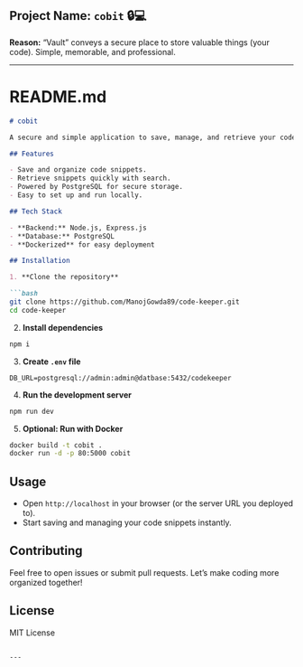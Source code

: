 
## **Project Name:** `cobit` 🔒💻

**Reason:** “Vault” conveys a secure place to store valuable things (your code). Simple, memorable, and professional.

---

# **README.md**

````markdown
# cobit

A secure and simple application to save, manage, and retrieve your code snippets effortlessly. Perfect for developers who want a personal code storage solution.

## Features

- Save and organize code snippets.
- Retrieve snippets quickly with search.
- Powered by PostgreSQL for secure storage.
- Easy to set up and run locally.

## Tech Stack

- **Backend:** Node.js, Express.js  
- **Database:** PostgreSQL  
- **Dockerized** for easy deployment

## Installation

1. **Clone the repository**

```bash
git clone https://github.com/ManojGowda89/code-keeper.git
cd code-keeper
````

2. **Install dependencies**

```bash
npm i
```

3. **Create `.env` file**

```env
DB_URL=postgresql://admin:admin@datbase:5432/codekeeper
```

4. **Run the development server**

```bash
npm run dev
```

5. **Optional: Run with Docker**

```bash
docker build -t cobit .
docker run -d -p 80:5000 cobit
```

## Usage

* Open `http://localhost` in your browser (or the server URL you deployed to).
* Start saving and managing your code snippets instantly.

## Contributing

Feel free to open issues or submit pull requests. Let’s make coding more organized together!

## License

MIT License

```

---


